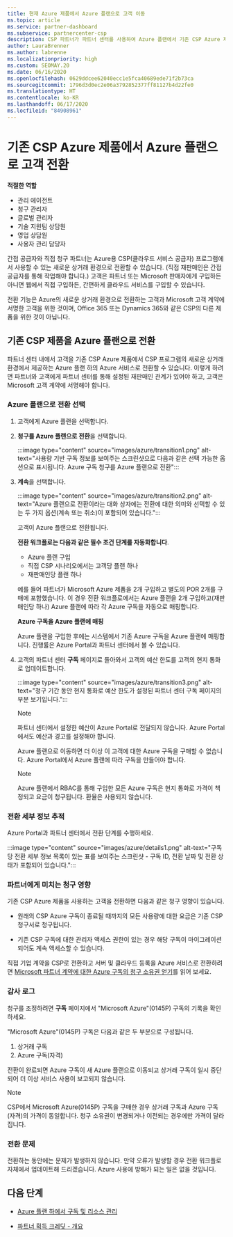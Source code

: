 ```yaml
---
title: 현재 Azure 제품에서 Azure 플랜으로 고객 이동
ms.topic: article
ms.service: partner-dashboard
ms.subservice: partnercenter-csp
description: CSP 파트너가 파트너 센터를 사용하여 Azure 플랜에서 기존 CSP Azure 제품에서 Azure 서비스로 고객을 이동하는 방법을 알아봅니다.
author: LauraBrenner
ms.author: labrenne
ms.localizationpriority: high
ms.custom: SEOMAY.20
ms.date: 06/16/2020
ms.openlocfilehash: 0629ddcee62040ecc1e5fca40689ede71f2b73ca
ms.sourcegitcommit: 1796d3d0ec2e06a3792852377ff81127b4d22fe0
ms.translationtype: HT
ms.contentlocale: ko-KR
ms.lasthandoff: 06/17/2020
ms.locfileid: "84908961"
---
```

# <a name="transition-customers-to-azure-plan-from-existing-csp-azure-offers"></a>기존 CSP Azure 제품에서 Azure 플랜으로 고객 전환

**적절한 역할**

- 관리 에이전트
- 청구 관리자
- 글로벌 관리자
- 기술 지원팀 상담원
- 영업 상담원
- 사용자 관리 담당자

간접 공급자와 직접 청구 파트너는 Azure용 CSP(클라우드 서비스 공급자) 프로그램에서 사용할 수 있는 새로운 상거래 환경으로 전환할 수 있습니다. (직접 재판매인은 간접 공급자를 통해 작업해야 합니다.) 고객은 파트너 또는 Microsoft 판매자에게 구입하든 아니면 웹에서 직접 구입하든, 간편하게 클라우드 서비스를 구입할 수 있습니다.

전환 기능은 Azure의 새로운 상거래 환경으로 전환하는 고객과 Microsoft 고객 계약에 서명한 고객을 위한 것이며, Office 365 또는 Dynamics 365와 같은 CSP의 다른 제품을 위한 것이 아닙니다.

## <a name="transition-existing-csp-offers-to-an-azure-plan"></a>기존 CSP 제품을 Azure 플랜으로 전환

파트너 센터 내에서 고객을 기존 CSP Azure 제품에서 CSP 프로그램의 새로운 상거래 환경에서 제공하는 Azure 플랜 하의 Azure 서비스로 전환할 수 있습니다. 이렇게 하려면 파트너와 고객에게 파트너 센터를 통해 설정된 재판매인 관계가 있어야 하고, 고객은 Microsoft 고객 계약에 서명해야 합니다.

### <a name="select-transition-to-azure-plan"></a>Azure 플랜으로 전환 선택

1. 고객에게 Azure 플랜을 선택합니다.

2. **청구를 Azure 플랜으로 전환**을 선택합니다.

   :::image type="content" source="images/azure/transition1.png" alt-text="사용량 기반 구독 정보를 보여주는 스크린샷으로 다음과 같은 선택 가능한 옵션으로 표시됩니다. Azure 구독 청구를 Azure 플랜으로 전환":::

3. **계속**을 선택합니다.

   :::image type="content" source="images/azure/transition2.png" alt-text="Azure 플랜으로 전환이라는 대화 상자에는 전환에 대한 의미와 선택할 수 있는 두 가지 옵션(계속 또는 취소)이 포함되어 있습니다.":::

   고객이 Azure 플랜으로 전환됩니다.

   **전환 워크플로는 다음과 같은 필수 조건 단계를 자동화합니다**.

   - Azure 플랜 구입
   - 직접 CSP 시나리오에서는 고객당 플랜 하나  
   - 재판매인당 플랜 하나  

   예를 들어 파트너가 Microsoft Azure 제품을 2개 구입하고 별도의 POR 2개를 구매에 포함했습니다. 이 경우 전환 워크플로에서는 Azure 플랜을 2개 구입하고(재판매인당 하나) Azure 플랜에 따라 각 Azure 구독을 자동으로 매핑합니다.  

   **Azure 구독을 Azure 플랜에 매핑**

   Azure 플랜을 구입한 후에는 시스템에서 기존 Azure 구독을 Azure 플랜에 매핑합니다. 진행률은 Azure Portal과 파트너 센터에서 볼 수 있습니다.

4. 고객의 파트너 센터 **구독** 페이지로 돌아와서 고객의 예산 한도를 고객의 현지 통화로 업데이트합니다.

   :::image type="content" source="images/azure/transition3.png" alt-text="청구 기간 동안 현지 통화로 예산 한도가 설정된 파트너 센터 구독 페이지의 부분 보기입니다.":::

   >[!NOTE]
   >파트너 센터에서 설정한 예산이 Azure Portal로 전달되지 않습니다. Azure Portal에서도 예산과 경고를 설정해야 합니다.

   Azure 플랜으로 이동하면 더 이상 이 고객에 대한 Azure 구독을 구매할 수 없습니다. Azure Portal에서 Azure 플랜에 따라 구독을 만들어야 합니다.

   >[!NOTE]
   > Azure 플랜에서 RBAC를 통해 구입한 모든 Azure 구독은 현지 통화로 가격이 책정되고 요금이 청구됩니다. 환율은 사용되지 않습니다.

### <a name="track-your-transition-details"></a>전환 세부 정보 추적

Azure Portal과 파트너 센터에서 전환 단계를 수행하세요.

:::image type="content" source="images/azure/details1.png" alt-text="구독당 전환 세부 정보 목록이 있는 표를 보여주는 스크린샷 - 구독 ID, 전환 날짜 및 전환 상태가 포함되어 있습니다.":::

### <a name="billing-impact-to-partners"></a>파트너에게 미치는 청구 영향

기존 CSP Azure 제품을 사용하는 고객을 전환하면 다음과 같은 청구 영향이 있습니다.

- 원래의 CSP Azure 구독이 종료될 때까지의 모든 사용량에 대한 요금은 기존 CSP 청구서로 청구됩니다.

- 기존 CSP 구독에 대한 관리자 액세스 권한이 있는 경우 해당 구독이 마이그레이션되어도 계속 액세스할 수 있습니다.

직접 기업 계약을 CSP로 전환하고 서버 및 클라우드 등록을 Azure 서비스로 전환하려면 [Microsoft 파트너 계약에 대한 Azure 구독의 청구 소유권 얻기](https://docs.microsoft.com/azure/billing/mpa-request-ownership)를 읽어 보세요.

### <a name="audit-log"></a>감사 로그

청구를 조정하려면 **구독** 페이지에서 "Microsoft Azure"(0145P) 구독의 기록을 확인하세요.

"Microsoft Azure"(0145P) 구독은 다음과 같은 두 부분으로 구성됩니다.

1. 상거래 구독
2. Azure 구독(자격)

전환이 완료되면 Azure 구독이 새 Azure 플랜으로 이동되고 상거래 구독이 일시 중단되어 더 이상 서비스 사용이 보고되지 않습니다.  

>[!NOTE]
>CSP에서 Microsoft Azure(0145P) 구독을 구매한 경우 상거래 구독과 Azure 구독(자격)의 가격이 동일합니다. 청구 소유권이 변경되거나 이전되는 경우에만 가격이 달라집니다.

### <a name="transition-issues"></a>전환 문제

전환하는 동안에는 문제가 발생하지 않습니다. 만약 오류가 발생할 경우 전환 워크플로 자체에서 업데이트해 드리겠습니다. Azure 사용에 방해가 되는 일은 없을 것입니다.  

## <a name="next-steps"></a>다음 단계

- [Azure 플랜 하에서 구독 및 리소스 관리](azure-plan-manage.md)

- [파트너 획득 크레딧 - 개요](partner-earned-credit.md)
